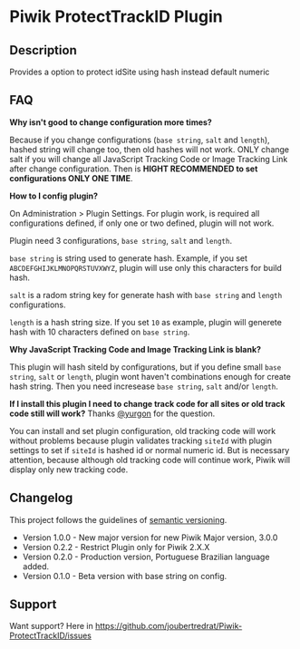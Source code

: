 # Piwik ProtectTrackID Plugin

## Description

Provides a option to protect idSite using hash instead default numeric

## FAQ

__Why isn't good to change configuration more times?__

Because if you change configurations (`base string`, `salt` and `length`), hashed string will change too, then old hashes will not work. ONLY change salt if you will change all JavaScript Tracking Code or Image Tracking Link after change configuration. Then is **HIGHT RECOMMENDED to set configurations ONLY ONE TIME**.

__How to I config plugin?__

On Administration > Plugin Settings. For plugin work, is required all configurations defined, if only one or two defined, plugin will not work.

Plugin need 3 configurations, `base string`, `salt` and `length`.

`base string` is string used to generate hash. Example, if you set `ABCDEFGHIJKLMNOPQRSTUVXWYZ`, plugin will use only this characters for build hash.

`salt` is a radom string key for generate hash with `base string` and `length` configurations.

`length` is a hash string size. If you set `10` as example, plugin will generete hash with 10 characters defined on `base string`.

__Why JavaScript Tracking Code and Image Tracking Link is blank?__

This plugin will hash siteId by configurations, but if you define small `base string`, `salt` or `length`, plugin wont haven't combinations enough for create hash string. Then you need incresease `base string`, `salt` and/or `length`.

__If I install this plugin I need to change track code for all sites or old track code still will work?__ Thanks [@yurgon](https://github.com/yurgon) for the question.

You can install and set plugin configuration, old tracking code will work without problems because plugin validates tracking `siteId` with plugin settings to set if `siteId` is hashed id or normal numeric id. But is necessary attention, because although old tracking code will continue work, Piwik will display only new tracking code.


## Changelog

This project follows the guidelines of [semantic versioning](http://semver.org).

* Version 1.0.0 - New major version for new Piwik Major version, 3.0.0
* Version 0.2.2 - Restrict Plugin only for Piwik 2.X.X
* Version 0.2.0 - Production version, Portuguese Brazilian language added.
* Version 0.1.0 - Beta version with base string on config.

## Support

Want support? Here in https://github.com/joubertredrat/Piwik-ProtectTrackID/issues
